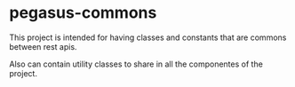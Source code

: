 # pegasus-commons

This project is intended for having classes and constants that are commons between rest apis.

Also can contain utility classes to share in all the componentes of the project.

